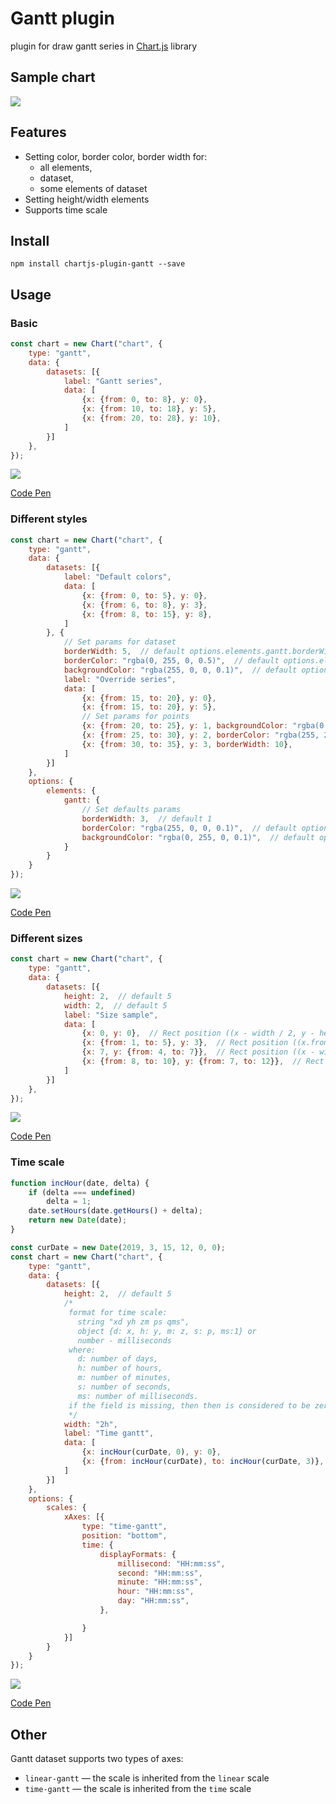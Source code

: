 # Gantt plugin
plugin for draw gantt series in [Chart.js](https://www.chartjs.org/) library

## Sample chart

![](pic/sample.png)

## Features

+ Setting color, border color, border width for:
  + all elements,
  + dataset,
  + some elements of dataset
+ Setting height/width elements
+ Supports time scale 

## Install

```
npm install chartjs-plugin-gantt --save
```
 
## Usage

### Basic

```javascript
const chart = new Chart("chart", {
    type: "gantt",
    data: {
        datasets: [{
            label: "Gantt series",
            data: [
                {x: {from: 0, to: 8}, y: 0},
                {x: {from: 10, to: 18}, y: 5},
                {x: {from: 20, to: 28}, y: 10},
            ]
        }]
    },
});
```

![](pic/basic.png)

[Code Pen](https://codepen.io/anton-shchyrov/pen/VRGjxV)

### Different styles

```javascript
const chart = new Chart("chart", {
    type: "gantt",
    data: {
        datasets: [{
            label: "Default colors",
            data: [
                {x: {from: 0, to: 5}, y: 0},
                {x: {from: 6, to: 8}, y: 3},
                {x: {from: 8, to: 15}, y: 8},
            ]
        }, {
            // Set params for dataset
            borderWidth: 5,  // default options.elements.gantt.borderWidth
            borderColor: "rgba(0, 255, 0, 0.5)",  // default options.elements.gantt.borderColor
            backgroundColor: "rgba(255, 0, 0, 0.1)",  // default options.elements.gantt.backgroundColor
            label: "Override series",
            data: [
                {x: {from: 15, to: 20}, y: 0},
                {x: {from: 15, to: 20}, y: 5},
                // Set params for points
                {x: {from: 20, to: 25}, y: 1, backgroundColor: "rgba(0, 0, 255, 0.1)"},
                {x: {from: 25, to: 30}, y: 2, borderColor: "rgba(255, 255, 0, 0.5)"},
                {x: {from: 30, to: 35}, y: 3, borderWidth: 10},
            ]
        }]
    },
    options: {
        elements: {
            gantt: {
                // Set defaults params
                borderWidth: 3,  // default 1
                borderColor: "rgba(255, 0, 0, 0.1)",  // default options.defaultColor
                backgroundColor: "rgba(0, 255, 0, 0.1)",  // default options.defaultColor
            }
        }
    }
});
```

![](pic/styles.png)
  
[Code Pen](https://codepen.io/anton-shchyrov/pen/RdYGRw)

### Different sizes

```javascript
const chart = new Chart("chart", {
    type: "gantt",
    data: {
        datasets: [{
            height: 2,  // default 5
            width: 2,  // default 5
            label: "Size sample",
            data: [
                {x: 0, y: 0},  // Rect position ((x - width / 2, y - height / 2), (x + width / 2, y + height / 2))
                {x: {from: 1, to: 5}, y: 3},  // Rect position ((x.from, y - height / 2), (x.to, y + height / 2))
                {x: 7, y: {from: 4, to: 7}},  // Rect position ((x - width / 2, y.from), (x + width / 2, y.to))
                {x: {from: 8, to: 10}, y: {from: 7, to: 12}},  // Rect position ((x.from, y.from), (x.to, y.to))
            ]
        }]
    },
});
```

![](pic/sizes.png)

[Code Pen](https://codepen.io/anton-shchyrov/pen/WmgGjO)

### Time scale

```javascript
function incHour(date, delta) {
    if (delta === undefined)
        delta = 1;
    date.setHours(date.getHours() + delta);
    return new Date(date);
}

const curDate = new Date(2019, 3, 15, 12, 0, 0);
const chart = new Chart("chart", {
    type: "gantt",
    data: {
        datasets: [{
            height: 2,  // default 5
            /*
             format for time scale:
               string "xd yh zm ps qms",
               object {d: x, h: y, m: z, s: p, ms:1} or
               number - milliseconds
             where:
               d: number of days,
               h: number of hours,
               m: number of minutes,
               s: number of seconds,
               ms: number of milliseconds.
             if the field is missing, then then is considered to be zero
             */
            width: "2h",
            label: "Time gantt",
            data: [
                {x: incHour(curDate, 0), y: 0},
                {x: {from: incHour(curDate), to: incHour(curDate, 3)}, y: 3},
            ]
        }]
    },
    options: {
        scales: {
            xAxes: [{
                type: "time-gantt",
                position: "bottom",
                time: {
                    displayFormats: {
                        millisecond: "HH:mm:ss",
                        second: "HH:mm:ss",
                        minute: "HH:mm:ss",
                        hour: "HH:mm:ss",
                        day: "HH:mm:ss",
                    },

                }
            }]
        }
    }
});
```

![](pic/time.png)

[Code Pen](https://codepen.io/anton-shchyrov/pen/aMamEM)

## Other

Gantt dataset supports two types of axes:
+ `linear-gantt` &mdash; the scale is inherited from the `linear` scale
+ `time-gantt` &mdash; the scale is inherited from the `time` scale

